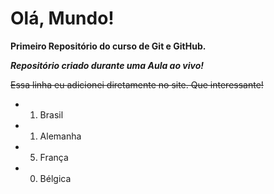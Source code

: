 # Olá, Mundo!

__Primeiro Repositório do curso de Git e GitHub.__

_**Repositório criado durante uma Aula ao vivo!**_

~~Essa linha eu adicionei diretamente no site. Que interessante!~~
* 1. Brasil
* 1. Alemanha
* 5. França
* 0. Bélgica
